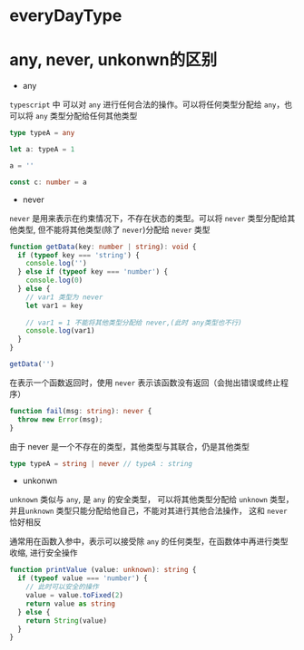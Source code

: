 # everyDayType

# any, never, unkonwn的区别

- any 

`typescript` 中 可以对 `any` 进行任何合法的操作。可以将任何类型分配给 `any`，也可以将 `any` 类型分配给任何其他类型

```ts
type typeA = any

let a: typeA = 1

a = ''

const c: number = a
```

- never

`never` 是用来表示在约束情况下，不存在状态的类型。可以将 `never` 类型分配给其他类型,  但不能将其他类型(除了 `never`)分配给 `never` 类型


```ts
function getData(key: number | string): void {
  if (typeof key === 'string') {
    console.log('')
  } else if (typeof key === 'number') {
    console.log(0)
  } else {
    // var1 类型为 never
    let var1 = key
    
    // var1 = 1 不能将其他类型分配给 never,(此时 any类型也不行)
    console.log(var1)
  }
}

getData('')

```

在表示一个函数返回时，使用 `never` 表示该函数没有返回（会抛出错误或终止程序）

```ts
function fail(msg: string): never {
  throw new Error(msg);
}
``` 

由于 never 是一个不存在的类型，其他类型与其联合，仍是其他类型

```ts
type typeA = string | never // typeA : string
```

- unkonwn

`unknown` 类似与 `any`, 是 `any` 的安全类型， 可以将其他类型分配给 `unknown` 类型， 并且`unknown` 类型只能分配给他自己，不能对其进行其他合法操作， 这和 `never` 恰好相反 

通常用在函数入参中，表示可以接受除 `any` 的任何类型，在函数体中再进行类型收缩, 进行安全操作

```ts
function printValue (value: unknown): string {
  if (typeof value === 'number') {
    // 此时可以安全的操作
    value = value.toFixed(2)
    return value as string
  } else {
    return String(value)
  }
}
```
